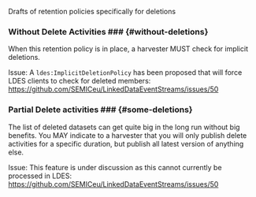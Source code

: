 Drafts of retention policies specifically for deletions

### Without Delete Activities ### {#without-deletions}

When this retention policy is in place, a harvester MUST check for implicit deletions.

Issue: A `ldes:ImplicitDeletionPolicy` has been proposed that will force LDES clients to check for deleted members: https://github.com/SEMICeu/LinkedDataEventStreams/issues/50

### Partial Delete activities ### {#some-deletions}

The list of deleted datasets can get quite big in the long run without big benefits.
You MAY indicate to a harvester that you will only publish delete activities for a specific duration,
but publish all latest version of anything else.

Issue: This feature is under discussion as this cannot currently be processed in LDES: https://github.com/SEMICeu/LinkedDataEventStreams/issues/50
